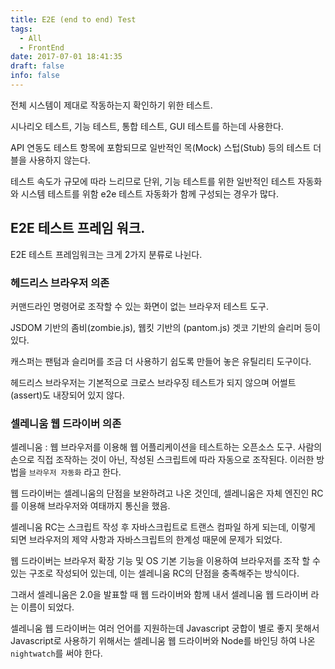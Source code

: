 ```yaml
---
title: E2E (end to end) Test
tags:
  - All
  - FrontEnd
date: 2017-07-01 18:41:35
draft: false
info: false
---
```


전체 시스템이 제대로 작동하는지 확인하기 위한 테스트.

시나리오 테스트, 기능 테스트, 통합 테스트, GUI 테스트를 하는데 사용한다.

API 연동도 테스트 항목에 포함되므로 일반적인 목(Mock) 스텁(Stub) 등의 테스트 더블을 사용하지 않는다.

테스트 속도가 규모에 따라 느리므로 단위, 기능 테스트를 위한 일반적인 테스트 자동화와 시스템 테스트를 위함 e2e 테스트 자동화가 함께 구성되는 경우가 많다.

## E2E 테스트 프레임 워크.

E2E 테스트 프레임워크는 크게 2가지 분류로 나뉜다.

### 헤드리스 브라우저 의존

커맨드라인 명령어로 조작할 수 있는 화면이 없는 브라우저 테스트 도구.

JSDOM 기반의 좀비(zombie.js), 웹킷 기반의 (pantom.js) 겟코 기반의 슬리머 등이 있다.

캐스퍼는 팬텀과 슬리머를 조금 더 사용하기 쉽도록 만들어 놓은 유틸리티 도구이다.

헤드리스 브라우저는 기본적으로 크로스 브라우징 테스트가 되지 않으며 어썰트(assert)도 내장되어 있지 않다.

### 셀레니움 웹 드라이버 의존

셀레니움 : 웹 브라우저를 이용해 웹 어플리케이션을 테스트하는 오픈소스 도구.
사람의 손으로 직접 조작하는 것이 아닌, 작성된 스크립트에 따라 자동으로 조작된다. 이러한 방법을 `브라우저 자동화` 라고 한다.

웹 드라이버는 셀레니움의 단점을 보완하려고 나온 것인데, 셀레니움은 자체 엔진인 RC를 이용해 브라우저와 여태까지 통신을 했음.

셀레니움 RC는 스크립트 작성 후 자바스크립트로 트랜스 컴파일 하게 되는데, 이렇게 되면 브라우저의 제약 사항과 자바스크립트의 한계성 때문에 문제가 되었다.

웹 드라이버는 브라우저 확장 기능 및 OS 기본 기능을 이용하여 브라우저를 조작 할 수 있는 구조로 작성되어 있는데, 이는 셀레니움 RC의 단점을 충족해주는 방식이다.

그래서 셀레니움은 2.0을 발표할 때 웹 드라이버와 함께 내서 셀레니움 웹 드라이버 라는 이름이 되었다.

셀레니움 웹 드라이버는 여러 언어를 지원하는데 Javascript 궁합이 별로 좋지 못해서 Javascript로 사용하기 위해서는 셀레니움 웹 드라이버와 Node를 바인딩 하여 나온 `nightwatch`를 써야 한다.
